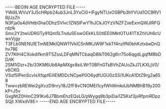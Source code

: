 -----BEGIN AGE ENCRYPTED FILE-----
YWdlLWVuY3J5cHRpb24ub3JnL3YxCi0+IFgyNTUxOSBPb3hYVUd1OC9RV1BjUzZh
N3Fja0s4dVhtbGhaODhzSVIvc1ZNSlFwY1hJCkJOYzVNZFZxeExmQWJIRFQrdzlk
Smc2Y2twUDRGTy91Qm5LTnduSEswOEkKLS0tIEE0MktOTU41TXZtVUh6cUwxVjgy
T3FLb0NENUlETmNEMklQNW11VklCSnMKJW9F1xkTf4nzlfN0bhKztxbeDnQhv78E
ZV7KIH4CXokdifkm9T5ZssLDFqMNTCbaqD8IkT062g6rr75o6qgdLgqfM8bDD/tK
2SM1iDzr+2b/33KM6Ub8ApMXgv8siLWrT0BFnGTsBVhZAUoZkJ7LKXLjV0/v6CKG
VSsf5IPenScvIsXfqpfEilIEMDDcNCpeP0O6ydfUGU0zSSi1UKcA1DtZ9rg2a658
TwwvzbREWei2gXvzD9nry18J2fF8vCNOMEl1cyfWhWmkdJbNMBhB19y200kP+J5v
GxgNtZ0HmC291Kv6J7BbmEhzEQsLG/pWygq9b3piDai1Z5Ksf3jsRfpmRDpzSQjt
XWxdV8E=
-----END AGE ENCRYPTED FILE-----
